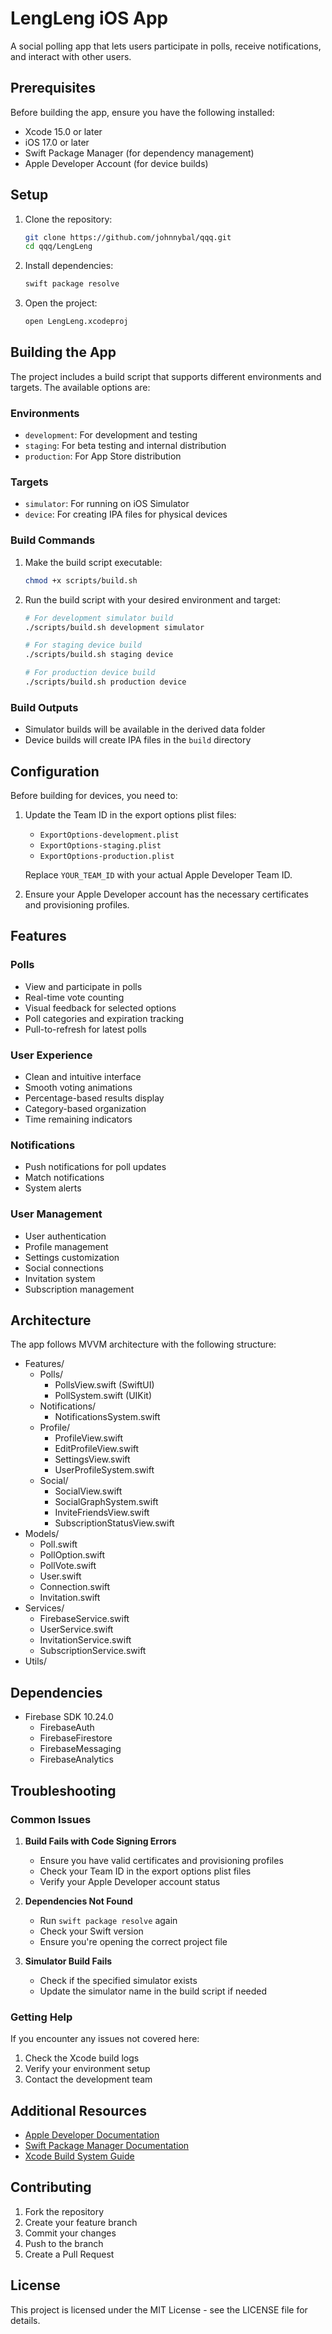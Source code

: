 # LengLeng iOS App

A social polling app that lets users participate in polls, receive notifications, and interact with other users.

## Prerequisites

Before building the app, ensure you have the following installed:

- Xcode 15.0 or later
- iOS 17.0 or later
- Swift Package Manager (for dependency management)
- Apple Developer Account (for device builds)

## Setup

1. Clone the repository:
   ```bash
   git clone https://github.com/johnnybal/qqq.git
   cd qqq/LengLeng
   ```

2. Install dependencies:
   ```bash
   swift package resolve
   ```

3. Open the project:
   ```bash
   open LengLeng.xcodeproj
   ```

## Building the App

The project includes a build script that supports different environments and targets. The available options are:

### Environments
- `development`: For development and testing
- `staging`: For beta testing and internal distribution
- `production`: For App Store distribution

### Targets
- `simulator`: For running on iOS Simulator
- `device`: For creating IPA files for physical devices

### Build Commands

1. Make the build script executable:
   ```bash
   chmod +x scripts/build.sh
   ```

2. Run the build script with your desired environment and target:
   ```bash
   # For development simulator build
   ./scripts/build.sh development simulator

   # For staging device build
   ./scripts/build.sh staging device

   # For production device build
   ./scripts/build.sh production device
   ```

### Build Outputs

- Simulator builds will be available in the derived data folder
- Device builds will create IPA files in the `build` directory

## Configuration

Before building for devices, you need to:

1. Update the Team ID in the export options plist files:
   - `ExportOptions-development.plist`
   - `ExportOptions-staging.plist`
   - `ExportOptions-production.plist`

   Replace `YOUR_TEAM_ID` with your actual Apple Developer Team ID.

2. Ensure your Apple Developer account has the necessary certificates and provisioning profiles.

## Features

### Polls
- View and participate in polls
- Real-time vote counting
- Visual feedback for selected options
- Poll categories and expiration tracking
- Pull-to-refresh for latest polls

### User Experience
- Clean and intuitive interface
- Smooth voting animations
- Percentage-based results display
- Category-based organization
- Time remaining indicators

### Notifications
- Push notifications for poll updates
- Match notifications
- System alerts

### User Management
- User authentication
- Profile management
- Settings customization
- Social connections
- Invitation system
- Subscription management

## Architecture

The app follows MVVM architecture with the following structure:
- Features/
  - Polls/
    - PollsView.swift (SwiftUI)
    - PollSystem.swift (UIKit)
  - Notifications/
    - NotificationsSystem.swift
  - Profile/
    - ProfileView.swift
    - EditProfileView.swift
    - SettingsView.swift
    - UserProfileSystem.swift
  - Social/
    - SocialView.swift
    - SocialGraphSystem.swift
    - InviteFriendsView.swift
    - SubscriptionStatusView.swift
- Models/
  - Poll.swift
  - PollOption.swift
  - PollVote.swift
  - User.swift
  - Connection.swift
  - Invitation.swift
- Services/
  - FirebaseService.swift
  - UserService.swift
  - InvitationService.swift
  - SubscriptionService.swift
- Utils/

## Dependencies

- Firebase SDK 10.24.0
  - FirebaseAuth
  - FirebaseFirestore
  - FirebaseMessaging
  - FirebaseAnalytics

## Troubleshooting

### Common Issues

1. **Build Fails with Code Signing Errors**
   - Ensure you have valid certificates and provisioning profiles
   - Check your Team ID in the export options plist files
   - Verify your Apple Developer account status

2. **Dependencies Not Found**
   - Run `swift package resolve` again
   - Check your Swift version
   - Ensure you're opening the correct project file

3. **Simulator Build Fails**
   - Check if the specified simulator exists
   - Update the simulator name in the build script if needed

### Getting Help

If you encounter any issues not covered here:
1. Check the Xcode build logs
2. Verify your environment setup
3. Contact the development team

## Additional Resources

- [Apple Developer Documentation](https://developer.apple.com/documentation/)
- [Swift Package Manager Documentation](https://www.swift.org/package-manager/)
- [Xcode Build System Guide](https://developer.apple.com/library/archive/documentation/DeveloperTools/Conceptual/XcodeBuildSystem/300-Build_System_Overview/build_system_overview.html)

## Contributing

1. Fork the repository
2. Create your feature branch
3. Commit your changes
4. Push to the branch
5. Create a Pull Request

## License

This project is licensed under the MIT License - see the LICENSE file for details. 